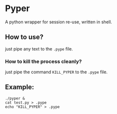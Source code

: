 # Pyper  
A python wrapper for session re-use, written in shell.  

## How to use?  
just pipe any text to the `.pype` file.  

### How to kill the process cleanly?  
just pipe the command `KILL_PYPER` to the `.pype` file.  

## Example:  
```shell
./pyper &  
cat test.py > .pype  
echo "KILL_PYPER" > .pype  
```
